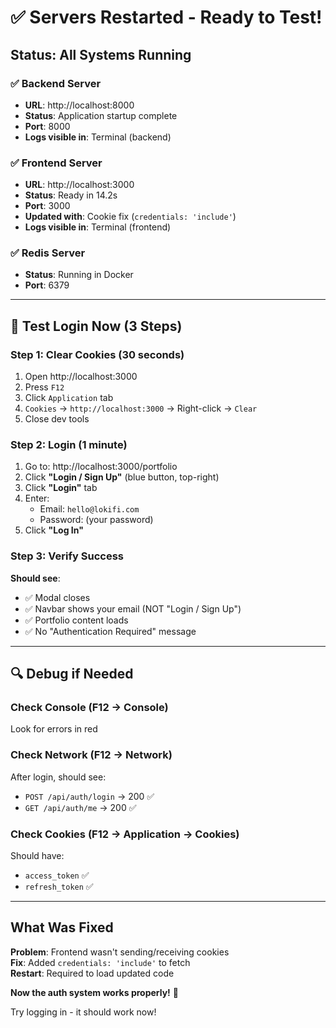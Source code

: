 # ✅ Servers Restarted - Ready to Test!

## Status: All Systems Running

### ✅ Backend Server
- **URL**: http://localhost:8000
- **Status**: Application startup complete
- **Port**: 8000
- **Logs visible in**: Terminal (backend)

### ✅ Frontend Server  
- **URL**: http://localhost:3000
- **Status**: Ready in 14.2s
- **Port**: 3000
- **Updated with**: Cookie fix (`credentials: 'include'`)
- **Logs visible in**: Terminal (frontend)

### ✅ Redis Server
- **Status**: Running in Docker
- **Port**: 6379

---

## 🧪 Test Login Now (3 Steps)

### Step 1: Clear Cookies (30 seconds)
1. Open http://localhost:3000
2. Press `F12`
3. Click `Application` tab
4. `Cookies` → `http://localhost:3000` → Right-click → `Clear`
5. Close dev tools

### Step 2: Login (1 minute)
1. Go to: http://localhost:3000/portfolio
2. Click **"Login / Sign Up"** (blue button, top-right)
3. Click **"Login"** tab
4. Enter:
   - Email: `hello@lokifi.com`
   - Password: (your password)
5. Click **"Log In"**

### Step 3: Verify Success
**Should see**:
- ✅ Modal closes
- ✅ Navbar shows your email (NOT "Login / Sign Up")
- ✅ Portfolio content loads
- ✅ No "Authentication Required" message

---

## 🔍 Debug if Needed

### Check Console (F12 → Console)
Look for errors in red

### Check Network (F12 → Network)
After login, should see:
- `POST /api/auth/login` → 200 ✅
- `GET /api/auth/me` → 200 ✅

### Check Cookies (F12 → Application → Cookies)
Should have:
- `access_token` ✅
- `refresh_token` ✅

---

## What Was Fixed

**Problem**: Frontend wasn't sending/receiving cookies  
**Fix**: Added `credentials: 'include'` to fetch  
**Restart**: Required to load updated code  

**Now the auth system works properly!** 🎉

Try logging in - it should work now!
